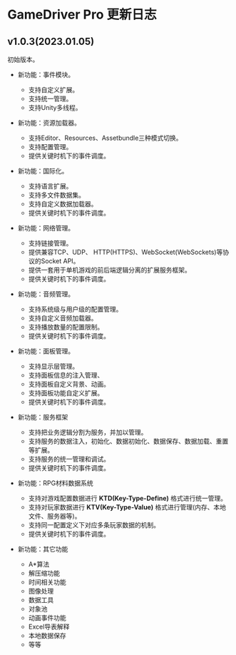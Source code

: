# GameDriver Pro 更新日志

## v1.0.3(2023.01.05)
初始版本。  

+ 新功能：事件模块。
  + 支持自定义扩展。
  + 支持统一管理。
  + 支持Unity多线程。

+ 新功能：资源加载器。
  + 支持Editor、Resources、Assetbundle三种模式切换。
  + 支持配置管理。
  + 提供关键时机下的事件调度。

+ 新功能：国际化。
  + 支持语言扩展。
  + 支持多文件数据集。
  + 支持自定义数据加载器。
  + 提供关键时机下的事件调度。

+ 新功能：网络管理。
  + 支持链接管理。
  + 提供兼容TCP、UDP、 HTTP(HTTPS)、WebSocket(WebSockets)等协议的Socket API。
  + 提供一套用于单机游戏的前后端逻辑分离的扩展服务框架。
  + 提供关键时机下的事件调度。

+ 新功能：音频管理。
  + 支持系统级与用户级的配置管理。
  + 支持自定义音频加载器。
  + 支持播放数量的配置限制。
  + 提供关键时机下的事件调度。

+ 新功能：面板管理。
  + 支持显示层管理。
  + 支持面板信息的注入管理、
  + 支持面板自定义背景、动画。
  + 支持面板功能自定义扩展。
  + 提供关键时机下的事件调度。

+ 新功能：服务框架
  + 支持把业务逻辑分割为服务，并加以管理。
  + 支持服务的数据注入，初始化、数据初始化、数据保存、数据加载、重置等扩展。
  + 支持服务的统一管理和调试。
  + 提供关键时机下的事件调度。

+ 新功能：RPG材料数据系统
  + 支持对游戏配置数据进行 **KTD(Key-Type-Define)** 格式进行统一管理。
  + 支持对玩家数据进行  **KTV(Key-Type-Value)** 格式进行管理(内存、本地文件、服务器等)。
  + 支持同一配置定义下对应多条玩家数据的机制。
  + 提供关键时机下的事件调度。

+ 新功能：其它功能
  + A\*算法
  + 解压缩功能
  + 时间相关功能
  + 图像处理
  + 数据工具
  + 对象池
  + 动画事件功能
  + Excel导表解释
  + 本地数据保存
  + 等等

